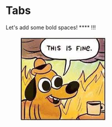 # Tabs

Let's add some bold spaces! ****  !!!





<figure><img src=".gitbook/assets/this is fine.jpeg" alt=""><figcaption></figcaption></figure>
